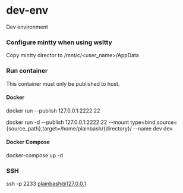 # dev-env

Dev environment 

### Configure mintty when using wsltty
Copy mintty director to /mnt/c/<user_name>/AppData

### Run container 
This container must only be published to host.

#### Docker
docker run --publish 127.0.0.1:2222:22

docker run -d --publish  127.0.0.1:2222:22 --mount type=bind,source={source_path},target=/home/plainbash/{directory}/ --name dev dev 

#### Docker Compose
docker-compose up -d

### SSH
ssh -p 2233 plainbash@127.0.0.1
